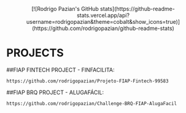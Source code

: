 
    
<p align="center">[![Rodrigo Pazian's GitHub stats](https://github-readme-stats.vercel.app/api?username=rodrigopazian&theme=cobalt&show_icons=true)](https://github.com/rodrigopazian/github-readme-stats)</p>



# PROJECTS

##FIAP FINTECH PROJECT - FINFACILITA:

    https://github.com/rodrigopazian/Projeto-FIAP-Fintech-99583

##FIAP BRQ PROJECT - ALUGAFÁCIL:

    https://github.com/rodrigopazian/Challenge-BRQ-FIAP-AlugaFacil



